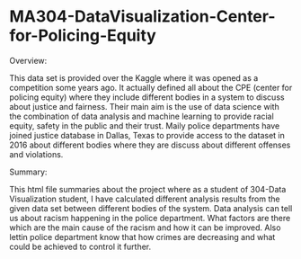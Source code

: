 # MA304-DataVisualization-Center-for-Policing-Equity
Overview:

This data set is provided over the Kaggle where it was opened as a competition some years ago. It actually defined all about the CPE (center for policing equity) where they include different bodies in a system to discuss about justice and fairness. Their main aim is the use of data science with the combination of data analysis and machine learning to provide racial equity, safety in the public and their trust. Maily police departments have joined justice database in Dallas, Texas to provide access to the dataset in 2016 about different bodies where they are discuss about different offenses and violations.

Summary:

This html file summaries about the project where as a student of 304-Data Visualization student, I have calculated different analysis results from the given data set between different bodies of the system. Data analysis can tell us about racism happening in the police department. What factors are there which are the main cause of the racism and how it can be improved. Also lettin police department know that how crimes are decreasing and what could be achieved to control it further.
